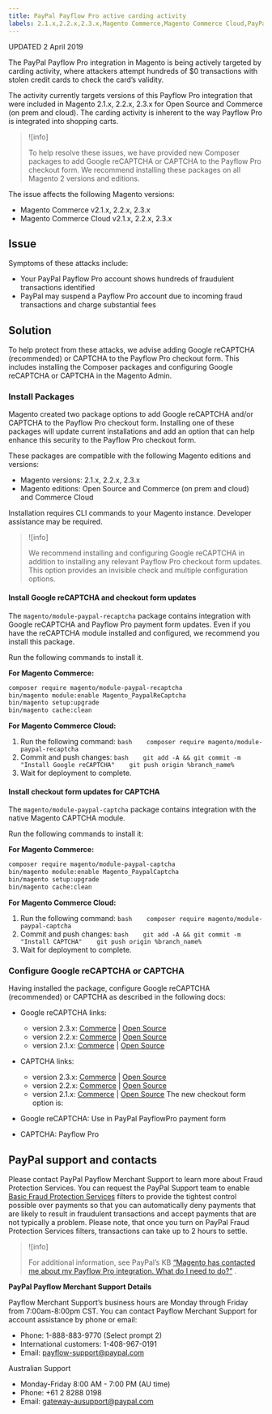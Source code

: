 ```yaml
---
title: PayPal Payflow Pro active carding activity
labels: 2.1.x,2.2.x,2.3.x,Magento Commerce,Magento Commerce Cloud,PayPal,carding,payflow,troubleshooting
---
```


UPDATED 2 April 2019

The PayPal Payflow Pro integration in Magento is being actively targeted by carding activity, where attackers attempt hundreds of $0 transactions with stolen credit cards to check the card’s validity.

The activity currently targets versions of this Payflow Pro integration that were included in Magento 2.1.x, 2.2.x, 2.3.x for Open Source and Commerce (on prem and cloud). The carding activity is inherent to the way Payflow Pro is integrated into shopping carts.

>![info]
>
>To help resolve these issues, we have provided new Composer packages to add Google reCAPTCHA or CAPTCHA to the Payflow Pro checkout form. We recommend installing these packages on all Magento 2 versions and editions.

The issue affects the following Magento versions:

* Magento Commerce v2.1.x, 2.2.x, 2.3.x
* Magento Commerce Cloud v2.1.x, 2.2.x, 2.3.x

## Issue

Symptoms of these attacks include:

* Your PayPal Payflow Pro account shows hundreds of fraudulent transactions identified
* PayPal may suspend a Payflow Pro account due to incoming fraud transactions and charge substantial fees

## Solution

To help protect from these attacks, we advise adding Google reCAPTCHA (recommended) or CAPTCHA to the Payflow Pro checkout form. This includes installing the Composer packages and configuring Google reCAPTCHA or CAPTCHA in the Magento Admin.

### Install Packages

Magento created two package options to add Google reCAPTCHA and/or CAPTCHA to the Payflow Pro checkout form. Installing one of these packages will update current installations and add an option that can help enhance this security to the Payflow Pro checkout form.

These packages are compatible with the following Magento editions and versions:

* Magento versions: 2.1.x, 2.2.x, 2.3.x
* Magento editions: Open Source and Commerce (on prem and cloud) and Commerce Cloud

Installation requires CLI commands to your Magento instance. Developer assistance may be required.

>![info]
>
>We recommend installing and configuring Google reCAPTCHA in addition to installing any relevant Payflow Pro checkout form updates. This option provides an invisible check and multiple configuration options.

#### Install Google reCAPTCHA and checkout form updates

The `magento/module-paypal-recaptcha` package contains integration with Google reCAPTCHA and Payflow Pro payment form updates. Even if you have the reCAPTCHA module installed and configured, we recommend you install this package.

Run the following commands to install it.

 **For Magento Commerce:** 

```bash
composer require magento/module-paypal-recaptcha
bin/magento module:enable Magento_PaypalReCaptcha
bin/magento setup:upgrade
bin/magento cache:clean
```

 **For Magento Commerce Cloud:** 

1. Run the following command:    ```bash    composer require magento/module-paypal-recaptcha    ```    
1. Commit and push changes:    ```bash    git add -A && git commit -m "Install Google reCAPTCHA"    git push origin %branch_name%    ```    
1. Wait for deployment to complete.

#### Install checkout form updates for CAPTCHA

The `magento/module-paypal-captcha` package contains integration with the native Magento CAPTCHA module.

Run the following commands to install it:

 **For Magento Commerce:** 

```bash
composer require magento/module-paypal-captcha
bin/magento module:enable Magento_PaypalCaptcha
bin/magento setup:upgrade
bin/magento cache:clean
```

 **For Magento Commerce Cloud:** 

1. Run the following command:    ```bash    composer require magento/module-paypal-captcha    ```    
1. Commit and push changes:    ```bash    git add -A && git commit -m "Install CAPTCHA"    git push origin %branch_name%    ```    
1. Wait for deployment to complete.

### Configure Google reCAPTCHA or CAPTCHA

Having installed the package, configure Google reCAPTCHA (recommended) or CAPTCHA as described in the following docs:

* Google reCAPTCHA links:
    * version 2.3.x: [Commerce](https://docs.magento.com/m2/ee/user_guide/stores/security-google-recaptcha.html) | [Open Source](https://docs.magento.com/m2/ce/user_guide/stores/security-google-recaptcha.html) 
    * version 2.2.x: [Commerce](https://docs.magento.com/m2/2.2/ee/user_guide/stores/security-google-recaptcha.html) | [Open Source](https://docs.magento.com/m2/2.2/ce/user_guide/stores/security-google-recaptcha.html) 
    * version 2.1.x: [Commerce](https://docs.magento.com/m2/2.1/ee/user_guide/stores/security-google-recaptcha.html) | [Open Source](https://docs.magento.com/m2/2.1/ce/user_guide/stores/security-google-recaptcha.html) 
* CAPTCHA links:
    * version 2.3.x: [Commerce](https://docs.magento.com/m2/ee/user_guide/stores/security-captcha.html) | [Open Source](https://docs.magento.com/m2/ce/user_guide/stores/security-captcha.html) 
    * version 2.2.x: [Commerce](https://docs.magento.com/m2/2.2/ee/user_guide/stores/security-captcha.html) | [Open Source](https://docs.magento.com/m2/2.2/ce/user_guide/stores/security-captcha.html) 
    * version 2.1.x: [Commerce](https://docs.magento.com/m2/2.1/ee/user_guide/stores/security-captcha.html) | [Open Source](https://docs.magento.com/m2/2.1/ce/user_guide/stores/security-captcha.html) 
The new checkout form option is:

* Google reCAPTCHA: Use in PayPal PayflowPro payment form
* CAPTCHA: Payflow Pro

## PayPal support and contacts

Please contact PayPal Payflow Merchant Support to learn more about Fraud Protection Services. You can request the PayPal Support team to enable [Basic Fraud Protection Services](https://developer.paypal.com/docs/classic/payflow/fraud-protection/#how-fraud-protection-services-protect-you) filters to provide the tightest control possible over payments so that you can automatically deny payments that are likely to result in fraudulent transactions and accept payments that are not typically a problem. Please note, that once you turn on PayPal Fraud Protection Services filters, transactions can take up to 2 hours to settle.

>![info]
>
>For additional information, see PayPal’s KB [“Magento has contacted me about my Payflow Pro integration. What do I need to do?”](https://www.paypal.com/us/smarthelp/article/ts2242) .

 **PayPal Payflow Merchant Support Details** 

Payflow Merchant Support’s business hours are Monday through Friday from 7:00am-8:00pm CST. You can contact Payflow Merchant Support for account assistance by phone or email:

* Phone: 1-888-883-9770 (Select prompt 2)
* International customers: 1-408-967-0191
* Email: [payflow-support@paypal.com](mailto:payflow-support@paypal.com) 

Australian Support

* Monday-Friday 8:00 AM - 7:00 PM (AU time)
* Phone: +61 2 8288 0198
* Email: [gateway-ausupport@paypal.com](mailto:gateway-ausupport@paypal.com) 

 